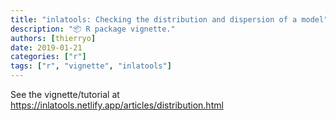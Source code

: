 ```yaml
---
title: "inlatools: Checking the distribution and dispersion of a model"
description: "📦 R package vignette."
authors: [thierryo]
date: 2019-01-21
categories: ["r"]
tags: ["r", "vignette", "inlatools"]
---
```


See the vignette/tutorial at <https://inlatools.netlify.app/articles/distribution.html>
